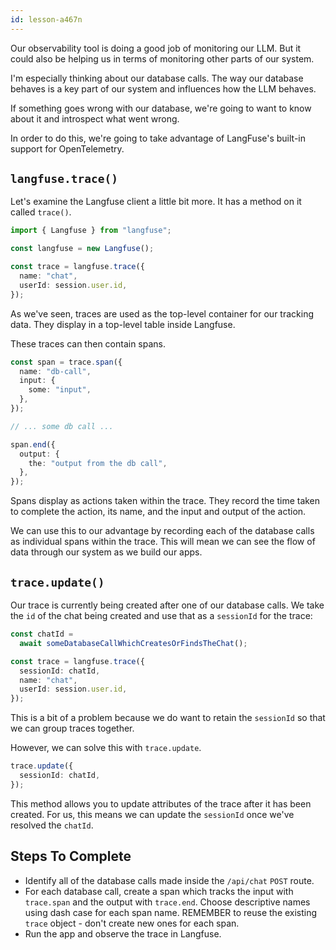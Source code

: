 ```yaml
---
id: lesson-a467n
---
```


Our observability tool is doing a good job of monitoring our LLM. But it could also be helping us in terms of monitoring other parts of our system.

I'm especially thinking about our database calls. The way our database behaves is a key part of our system and influences how the LLM behaves.

If something goes wrong with our database, we're going to want to know about it and introspect what went wrong.

In order to do this, we're going to take advantage of LangFuse's built-in support for OpenTelemetry.

## `langfuse.trace()`

Let's examine the Langfuse client a little bit more. It has a method on it called `trace()`.

```ts
import { Langfuse } from "langfuse";

const langfuse = new Langfuse();

const trace = langfuse.trace({
  name: "chat",
  userId: session.user.id,
});
```

As we've seen, traces are used as the top-level container for our tracking data. They display in a top-level table inside Langfuse.

These traces can then contain spans.

```ts
const span = trace.span({
  name: "db-call",
  input: {
    some: "input",
  },
});

// ... some db call ...

span.end({
  output: {
    the: "output from the db call",
  },
});
```

Spans display as actions taken within the trace. They record the time taken to complete the action, its name, and the input and output of the action.

We can use this to our advantage by recording each of the database calls as individual spans within the trace. This will mean we can see the flow of data through our system as we build our apps.

## `trace.update()`

Our trace is currently being created after one of our database calls. We take the `id` of the chat being created and use that as a `sessionId` for the trace:

```ts
const chatId =
  await someDatabaseCallWhichCreatesOrFindsTheChat();

const trace = langfuse.trace({
  sessionId: chatId,
  name: "chat",
  userId: session.user.id,
});
```

This is a bit of a problem because we do want to retain the `sessionId` so that we can group traces together.

However, we can solve this with `trace.update`.

```ts
trace.update({
  sessionId: chatId,
});
```

This method allows you to update attributes of the trace after it has been created. For us, this means we can update the `sessionId` once we've resolved the `chatId`.

## Steps To Complete

- Identify all of the database calls made inside the `/api/chat` `POST` route.
- For each database call, create a span which tracks the input with `trace.span` and the output with `trace.end`. Choose descriptive names using dash case for each span name. REMEMBER to reuse the existing `trace` object - don't create new ones for each span.
- Run the app and observe the trace in Langfuse.
